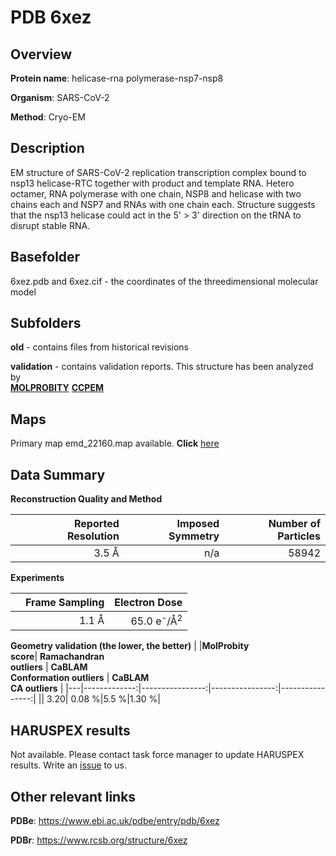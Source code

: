 # PDB 6xez

## Overview

**Protein name**: helicase-rna polymerase-nsp7-nsp8

**Organism**: SARS-CoV-2

**Method**: Cryo-EM

## Description

EM structure of SARS-CoV-2 replication transcription complex bound to nsp13 helicase-RTC together with product and template RNA. Hetero octamer, RNA polymerase with one chain, NSP8 and helicase with two chains each and NSP7 and RNAs with one chain each. Structure suggests that the nsp13 helicase could act in the 5' > 3' direction on the tRNA to disrupt stable RNA.

## Basefolder

6xez.pdb and 6xez.cif - the coordinates of the threedimensional molecular model

## Subfolders



**old** - contains files from historical revisions

**validation** - contains validation reports. This structure has been analyzed by <br>  [**MOLPROBITY**](https://github.com/thorn-lab/coronavirus_structural_task_force/tree/master/pdb/helicase-rna_polymerase-nsp7-nsp8/SARS-CoV-2/6xez/validation/molprobity)   [**CCPEM**](https://github.com/thorn-lab/coronavirus_structural_task_force/tree/master/pdb/helicase-rna_polymerase-nsp7-nsp8/SARS-CoV-2/6xez/validation/ccpem-validation) 



## Maps

Primary map emd_22160.map available. **Click** [here](http://ftp.wwpdb.org/pub/emdb/structures/EMD-22160/map/) 

## Data Summary
**Reconstruction Quality and Method**

|   | Reported Resolution | Imposed Symmetry | Number of Particles |
|---|-------------:|----------------:|--------------:|
|   |3.5 Å|n/a|58942|

**Experiments**

|   | Frame Sampling | Electron Dose |
|---|-------------:|----------------:|
|   |1.1 Å|65.0 e<sup>-</sup>/Å<sup>2</sup>|

**Geometry validation (the lower, the better)**
|   |**MolProbity<br>score**| **Ramachandran<br>outliers** | **CaBLAM<br>Conformation outliers** | **CaBLAM<br>CA outliers** |
|---|-------------:|----------------:|----------------:|----------------:|
||  3.20|  0.08 %|5.5 %|1.30 %|

## HARUSPEX results

Not available. Please contact task force manager to update HARUSPEX results. Write an [issue](https://github.com/thorn-lab/coronavirus_structural_task_force/issues) to us.

## Other relevant links 
**PDBe**:  https://www.ebi.ac.uk/pdbe/entry/pdb/6xez
 
**PDBr**: https://www.rcsb.org/structure/6xez 
